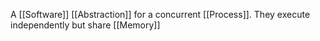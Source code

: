 A [[Software]] [[Abstraction]] for a concurrent [[Process]]. They execute independently but share [[Memory]]